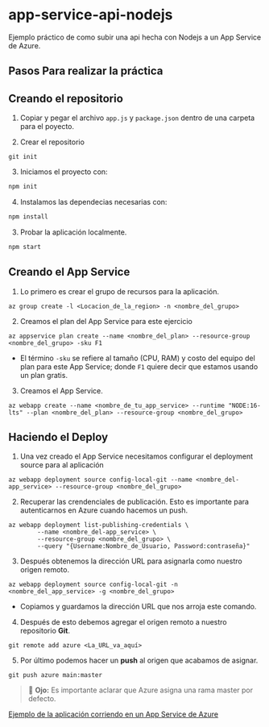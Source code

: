 # app-service-api-nodejs
Ejemplo práctico de como subir una api hecha con Nodejs a un App Service de Azure. 

## Pasos Para realizar la práctica
## Creando el repositorio
1. Copiar y pegar el archivo `app.js` y `package.json` dentro de una carpeta para el poyecto. 

2. Crear el repositorio

```Github
git init
```
3. Iniciamos el proyecto con: 

```bash
npm init
```

4. Instalamos las dependecias necesarias con: 

```bash
npm install
```

3. Probar la aplicación localmente.

```bash
npm start
```

## Creando el App Service
1. Lo primero es crear el grupo de recursos para la aplicación. 

```CLI de Azure
az group create -l <Locacion_de_la_region> -n <nombre_del_grupo>
```

2. Creamos el plan del App Service para este ejercicio

```CLI de Azure
az appservice plan create --name <nombre_del_plan> --resource-group <nombre_del_grupo> -sku F1
```
- El término `-sku` se refiere al tamaño (CPU, RAM) y costo del equipo del plan para este App Service; donde `F1` quiere decir que estamos usando un plan gratis. 

3. Creamos el App Service. 

```CLI de Azure
az webapp create --name <nombre_de_tu_app_service> --runtime "NODE:16-lts" --plan <nombre_del_plan> --resource-group <nombre_del_grupo>
```

## Haciendo el Deploy
1. Una vez creado el App Service necesitamos configurar el deployment source para al aplicación

```CLI de Azure
az webapp deployment source config-local-git --name <nombre_del-app_service> --resource-group <nombre_del_grupo>
```

2. Recuperar las crendenciales de publicación. Esto es importante para autenticarnos en Azure cuando hacemos un push. 

```CLI de Azure
az webapp deployment list-publishing-credentials \
        --name <nombre_del-app_service> \
        --resource-group <nombre_del_grupo> \
        --query "{Username:Nombre_de_Usuario, Password:contraseña}"
```

3. Después obtenemos la dirección URL para asignarla como nuestro origen remoto. 

```CLI de Azure
az webapp deployment source config-local-git -n <nombre_del_app_service> -g <nombre_del_grupo>
```
- Copiamos y guardamos la dirección URL que nos arroja este comando. 

4. Después de esto debemos agregar el origen remoto a nuestro repositorio **Git**.

```Git 
git remote add azure <La_URL_va_aquí>
```

5. Por último podemos hacer un **push** al origen que acabamos de asignar. 

```Git
git push azure main:master
```

  > 👀 **Ojo:** Es importante aclarar que Azure asigna una rama master por defecto. 

[Ejemplo de la aplicación corriendo en un App Service de Azure](https://app-service-practica1.azurewebsites.net/)
